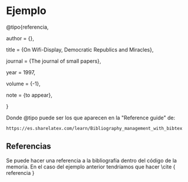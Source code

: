 # Ejemplo

@tipo{referencia,

author = {},

title = {On Wifi-Display, Democratic Republics and Miracles},

journal = {The journal of small papers},

year = 1997,

volume = {-1},

note = {to appear},

}

Donde @tipo puede ser los que aparecen en la "Reference guide" de:
	
	https://es.sharelatex.com/learn/Bibliography_management_with_bibtex

## Referencias
Se puede hacer una referencia a la bibliografía dentro del código de la memoria.
En el caso del ejemplo anterior tendríamos que hacer \cite { referencia }
